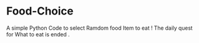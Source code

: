 # Food-Choice
A simple Python Code to select  Ramdom food Item to eat ! The daily quest for What to eat is ended .
